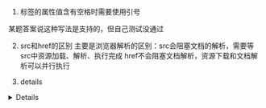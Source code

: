 1. 标签的属性值含有空格时需要使用引号
<p class="a b"></p>
<inputtype="text" readonly> 某题答案说这种写法是支持的，但自己测试没通过

2. src和href的区别
主要是浏览器解析的区别：src会阻塞文档的解析，需要等src中资源加载、解析、执行完成
href不会阻塞文档解析，资源下载和文档解析可以并行执行

3. details
<details> 标签是 HTML5 中的新标签。
<details> 标签规定了用户可见的或者隐藏的需求的补充细节。
<details> 标签用来供用户开启关闭的交互式控件。任何形式的内容都能被放在 <details> 标签里边。
<details> 元素的内容对用户是不可见的，除非设置了 open 属性。
与 <summary> 标签配合使用可以为 details 定义标题。标题是可见的，用户点击标题时，会显示出 details。
open属性，规定 details 是否可见，<details open>; 默认不可见
<details> 标签支持 HTML 的全局属性。
<details> 标签支持 HTML 的事件属性。


## a标签的rel属性
定义
a 标签的 rel 属性用于指定当前文档与被链接文档的关系。
用于a标签的可选属性 rel 和 rev 分别表示源文档与目标文档之间正式的关系和方向。rel 属性指定从源文档到目标文档的关系，而 rev 属性则指定从目标文档到源文档的关系。这两种属性可以在 a 标签中同时使用。

属性值
noopener
用于浏览器安全防护，防止钓鱼攻击。指示浏览器打开目标文档而不授予目标文档打开源文档的访问权限，打开添加了 rel=“noopener” 的链接，window.opener 会为 null。当打开不受信任的链接时，这个属性特别有用，可以确保目标文档无法通过Window.opener属性来篡改源文档，同时仍提供 Referer HTTP标头（除非同时使用noreferrer）。
注意：使用noopener时，在决定是否打开新窗口/选项卡方面，除_top，_self和_parent 以外的非空目标名称都被视为_blank 。
noreferrer
浏览器导航到另一个页面时，阻止HTTP header将当前页面地址或任何其他值作为Referrer发送。可以使用 rel=“noreferrer” 禁用 HTTP 头部的 Referer 属性。
nofllow
用于指定搜索引擎不要跟踪链接。不要将该链接计⼊权重。例如⼀些⾮本站的链接，不想传递权重，但是⼜需要加在页⾯中的像 统计代码、备案号链接、供⽤户查询的链接等等。


## hasAttribute()
hasAttribute() 方法用于判断是否有指定的属性存在，如果存在返回 true，否则返回 false。

提示: 我们可以使用 setAttribute() 来添加一个新属性，或者修改元素中已存在的属性。

## tagName
获取元素的标签名:
document.getElementById("demo").tagName;
输出结果：
P
tagName 属性返回元素的标签名。
HTML 返回 tagName 属性的值是大写的。

## querySelectorAll
获取文档中 class="example" 的所有元素:

var x = document.querySelectorAll(".example");

尝试一下 »
定义与用法
querySelectorAll() 方法返回文档中匹配指定 CSS 选择器的所有元素，返回 NodeList 对象。

NodeList 对象表示节点的集合。可以通过索引访问，索引值从 0 开始。

提示: 你可以使用 NodeList 对象的 length 属性来获取匹配选择器的元素属性，然后你可以遍历所有元素，从而获取你想要的信息。

## crossorigin
如前文所述，一些元素允许跨源嵌入，但同源策略保护跨源读取，不允许JavaScript读取其内部信息[1]。声明crossorigin属性可为元素启用CORS，并定义凭据模式。当然，相应的请求和相应也需要使用正确的CORS首部。可使用crossorigin属性的元素包括<img>、<link>、<audio>、<video>、<script>等。

由于在HTML规范中，内嵌的HTML元素发出的请求与使用Fetch API发出的请求是一个概念[2]。因此，本节所指的“跨源模式”相当于Request中init对象的mode属性，“凭据模式”相当于Request中init对象的credentials属性。

各元素在未启用CORS时的限制
<img>：在canvas中使用drawImage()绘制图像时，若传入未声明crossorigin属性的跨源<img>元素，会使canvas变成污染状态（tainted），此时任何读取canvas数据的操作，如getImageData()、toDataURL()、toBlob()等，均会抛出错误[3]。

<audio>和<video>：任何可能暴露内容信息的操作都需要设置crossorigin属性，如Web Audio API、在<canvas>或WebGL中使用<audio>或<video>元素等[4]。此外，根据规范，用于嵌入字幕的<track>元素的跨源状态继承自其父元素<audio>或<video>的crossorigin属性[5]（以防止字幕内容泄露[6]）。

<script>：对于跨源的传统脚本（未声明type=module的脚本），若未声明crossorigin属性，在发生错误时，window.onerror中不会收到详细的错误信息，仅有类似“Script error”这样的简单提示。这样做是因为，即使是错误信息，也有可能暴露用户状态[7]。

<link>：若未声明crossorigin属性，JavaScript不能访问使用该元素导入的跨源样式表等资源，如document.styleSheets中相应样式表的cssRules、rules属性及insertRule()、deleteRule()等方法均不能访问，否则会抛出错误[8]。

此外，当<link>和<script>使用integrity属性实现Subresource Integrity[9]时，为了防止跨源攻击者暴力匹配integrity的值，未启用CORS时，脚本不允许读取元素的integrity值。

image的srcset属性
“srcset属性用于设置不同屏幕密度下,image自动加载不同的图片。用法如下: <img src="image-128.png" srcset="image-256.png 2x" /> 使用上面的代码,就能实现在屏幕密度为1x的情况下加载image-128.png, 屏幕密度为2x时加载image-256.png。


## SRI
Subresource Integrity
子资源完整性(SRI) 是允许浏览器检查其获得的资源（例如从 CDN 获得的）是否被篡改的一项安全特性。它通过验证获取文件的哈希值是否和你提供的哈希值一样来判断资源是否被篡改。

SRI 如何工作
使用内容分发网络（CDN）在多个站点之间共享脚本和样式表等文件可以提高站点性能并节省带宽。然而，使用 CDN 也存在风险，如果攻击者获得对 CDN 的控制权，则可以将任意恶意内容注入到 CDN 上的文件中（或完全替换掉文件） ），因此可能潜在地攻击所有从该 CDN 获取文件的站点。

子资源完整性通过确保 Web 应用程序获得的文件未经第三方注入或其他任何形式的修改来降低这种攻击的风险。

备注： SRI 并不能规避所有的风险。第三方库经常会自己请求额外的信息，这就有可能会携带用户的账号密码等关键信息。这些经常需要 js 功能的支持，比如一个地图库会需要取<svg>数据来渲染，但是包含点击事件。

    <abbr> 标签用来表示一个缩写词或者首字母缩略词，如"WWW"或者"NATO"。

通过对缩写词语进行标记，您就能够为浏览器、拼写检查程序、翻译系统以及搜索引擎分度器提供有用的信息。